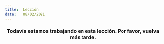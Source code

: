 ```yaml
---
title:  Lección
date:   08/02/2021
---
```


### <center>Todavía estamos trabajando en esta lección. Por favor, vuelva más tarde.</center>